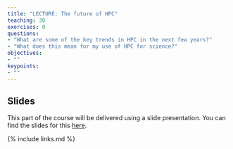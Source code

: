 ```yaml
---
title: "LECTURE: The future of HPC"
teaching: 30
exercises: 0
questions:
- "What are some of the key trends in HPC in the next few years?"
- "What does this mean for my use of HPC for science?"
objectives:
- ""
keypoints:
- ""
---
```


## Slides

This part of the course will be delivered using a slide presentation. You can
find the slides for this [here](../slides/25-future-HPC.pdf).

{% include links.md %}

